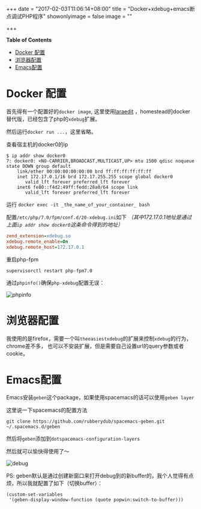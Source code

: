 +++
date = "2017-02-03T11:06:14+08:00"
title = "Docker+xdebug+emacs断点调试PHP程序"
showonlyimage = false
image = ""

+++

<!-- markdown-toc start - Don't edit this section. Run M-x markdown-toc-generate-toc again -->
**Table of Contents**

- [Docker 配置](#docker-配置)
- [浏览器配置](#浏览器配置)
- [Emacs配置](#emacs配置)

<!-- markdown-toc end -->

# Docker 配置 #

首先得有一个配置好的`docker image`, 这里使用[laraedit](https://hub.docker.com/r/laraedit/laraedit/) ，homestead的docker替代版，已经包含了php的`xdebug`扩展。

然后运行`docker run ...`，这里省略。

查看宿主机的docker0的ip

``` shell
$ ip addr show docker0
7: docker0: <NO-CARRIER,BROADCAST,MULTICAST,UP> mtu 1500 qdisc noqueue state DOWN group default 
    link/ether 00:00:00:00:00:00 brd ff:ff:ff:ff:ff:ff
    inet 172.17.0.1/16 brd 172.17.255.255 scope global docker0
       valid_lft forever preferred_lft forever
    inet6 fe80::f4d2:49ff:fedd:28a0/64 scope link 
       valid_lft forever preferred_lft forever
```

运行 `docker exec -it _the_name_of_your_container_ bash`

配置`/etc/php/7.0/fpm/conf.d/20-xdebug.ini`如下
*（其中172.17.0.1地址是通过上面`ip addr show docker0`这条命令得到的地址）*

``` ini
zend_extension=xdebug.so
xdebug.remote_enable=On
xdebug.remote_host=172.17.0.1
```

重启php-fpm

``` shell
supervisorctl restart php-fpm7.0
```

通过`phpinfo()`确保`php-xdebug`配置无误：

![phpinfo](/images/Docker+xdebug+emacs断点调试PHP程序/phpinfo.png)

# 浏览器配置 #

我使用的是firefox，需要一个叫`theeasiestxdebug`的扩展来控制`xdebug`的行为，chrome差不多，
也可以不安装扩展，但是需要自己设置url的query参数或者cookie。

# Emacs配置 #

Emacs安装`geben`这个package，如果使用spacemacs的话可以使用`geben layer`

这里说一下spacemacs的配置方法

``` shell
git clone https://github.com/rubberydub/spacemacs-geben.git ~/.spacemacs.d/geben
```

然后将`geben`添加到`dotspacemacs-configuration-layers`

然后就可以愉快得使用了～

![debug](/images/Docker+xdebug+emacs断点调试PHP程序/debug.png)

PS: geben默认是通过创建新窗口来打开debug到的新buffer的，我个人觉得有点烦，所以我就配置了如下（切换buffer）：

``` emacs-lisp
(custom-set-variables
 '(geben-display-window-function (quote popwin:switch-to-buffer)))
```

